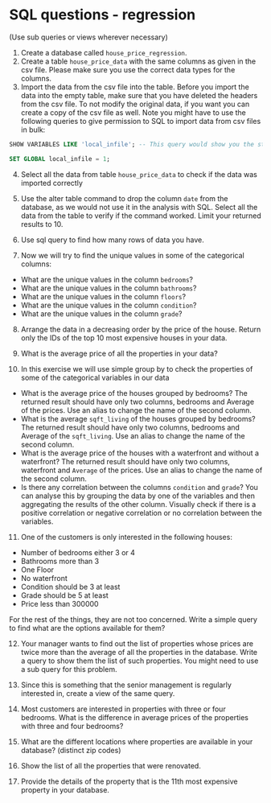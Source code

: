 # SQL questions - regression

(Use sub queries or views wherever necessary)

1. Create a database called `house_price_regression`.
2. Create a table `house_price_data` with the same columns as given in the csv file. Please make sure you use the correct data types for the columns.
3. Import the data from the csv file into the table. Before you import the data into the empty table, make sure that you have deleted the headers from the csv file. To not modify the original data, if you want you can create a copy of the csv file as well. Note you might have to use the following queries to give permission to SQL to import data from csv files in bulk:

```sql
SHOW VARIABLES LIKE 'local_infile'; -- This query would show you the status of the variable ‘local_infile’. If it is off, use the next command, otherwise you should be good to go

SET GLOBAL local_infile = 1;
```

4.  Select all the data from table `house_price_data` to check if the data was imported correctly
5.  Use the alter table command to drop the column `date` from the database, as we would not use it in the analysis with SQL. Select all the data from the table to verify if the command worked. Limit your returned results to 10.

6. Use sql query to find how many rows of data you have.
7. Now we will try to find the unique values in some of the categorical columns:

- What are the unique values in the column `bedrooms`?
- What are the unique values in the column `bathrooms`?
- What are the unique values in the column `floors`?
- What are the unique values in the column `condition`?
- What are the unique values in the column `grade`?

8. Arrange the data in a decreasing order by the price of the house. Return only the IDs of the top 10 most expensive houses in your data.

9. What is the average price of all the properties in your data?

10. In this exercise we will use simple group by to check the properties of some of the categorical variables in our data

- What is the average price of the houses grouped by bedrooms? The returned result should have only two columns, bedrooms and Average of the prices. Use an alias to change the name of the second column.
- What is the average `sqft_living` of the houses grouped by bedrooms? The returned result should have only two columns, bedrooms and Average of the `sqft_living`. Use an alias to change the name of the second column.
- What is the average price of the houses with a waterfront and without a waterfront? The returned result should have only two columns, waterfront and `Average` of the prices. Use an alias to change the name of the second column.
- Is there any correlation between the columns `condition` and `grade`? You can analyse this by grouping the data by one of the variables and then aggregating the results of the other column. Visually check if there is a positive correlation or negative correlation or no correlation between the variables. 

11. One of the customers is only interested in the following houses:

- Number of bedrooms either 3 or 4
- Bathrooms more than 3
- One Floor
- No waterfront
- Condition should be 3 at least
- Grade should be 5 at least
- Price less than 300000

For the rest of the things, they are not too concerned. Write a simple query to find what are the options available for them?

12. Your manager wants to find out the list of properties whose prices are twice more than the average of all the properties in the database. Write a query to show them the list of such properties. You might need to use a sub query for this problem.

13. Since this is something that the senior management is regularly interested in, create a view of the same query.

14. Most customers are interested in properties with three or four bedrooms. What is the difference in average prices of the properties with three and four bedrooms?

15. What are the different locations where properties are available in your database? (distinct zip codes)

16. Show the list of all the properties that were renovated.

17. Provide the details of the property that is the 11th most expensive property in your database.
